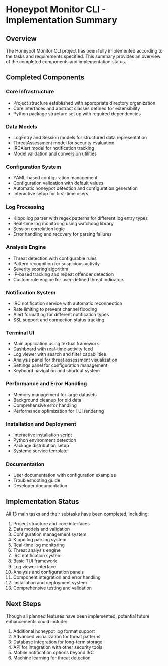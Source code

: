 # Honeypot Monitor CLI - Implementation Summary

## Overview

The Honeypot Monitor CLI project has been fully implemented according to the tasks and requirements specified. This summary provides an overview of the completed components and implementation status.

## Completed Components

### Core Infrastructure
- Project structure established with appropriate directory organization
- Core interfaces and abstract classes defined for extensibility
- Python package structure set up with required dependencies

### Data Models
- LogEntry and Session models for structured data representation
- ThreatAssessment model for security evaluation
- IRCAlert model for notification tracking
- Model validation and conversion utilities

### Configuration System
- YAML-based configuration management
- Configuration validation with default values
- Automatic honeypot detection and configuration generation
- Interactive setup for first-time users

### Log Processing
- Kippo log parser with regex patterns for different log entry types
- Real-time log monitoring using watchdog library
- Session correlation logic
- Error handling and recovery for parsing failures

### Analysis Engine
- Threat detection with configurable rules
- Pattern recognition for suspicious activity
- Severity scoring algorithm
- IP-based tracking and repeat offender detection
- Custom rule engine for user-defined threat indicators

### Notification System
- IRC notification service with automatic reconnection
- Rate limiting to prevent channel flooding
- Alert formatting for different notification types
- SSL support and connection status tracking

### Terminal UI
- Main application using textual framework
- Dashboard with real-time activity feed
- Log viewer with search and filter capabilities
- Analysis panel for threat assessment visualization
- Settings panel for configuration management
- Keyboard navigation and shortcut system

### Performance and Error Handling
- Memory management for large datasets
- Background cleanup for old data
- Comprehensive error handling
- Performance optimization for TUI rendering

### Installation and Deployment
- Interactive installation script
- Python environment detection
- Package distribution setup
- Systemd service template

### Documentation
- User documentation with configuration examples
- Troubleshooting guide
- Developer documentation

## Implementation Status

All 13 main tasks and their subtasks have been completed, including:

1. Project structure and core interfaces
2. Data models and validation
3. Configuration management system
4. Kippo log parsing system
5. Real-time log monitoring
6. Threat analysis engine
7. IRC notification system
8. Basic TUI framework
9. Log viewer interface
10. Analysis and configuration panels
11. Component integration and error handling
12. Installation and deployment system
13. Comprehensive testing and validation

## Next Steps

Though all planned features have been implemented, potential future enhancements could include:

1. Additional honeypot log format support
2. Advanced visualization for threat patterns
3. Database integration for long-term storage
4. API for integration with other security tools
5. Mobile notification options beyond IRC
6. Machine learning for threat detection